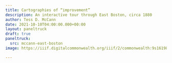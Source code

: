 ```yaml
---
title: Cartographies of “improvement”
description: An interactive tour through East Boston, circa 1880
author: Tess D. McCann
date: 2021-10-10T04:00:00.000+00:00
layout: paneltruck
draft: true
paneltruck:
  src: mccann-east-boston
image: https://iiif.digitalcommonwealth.org/iiif/2/commonwealth:9s1619812/1372,1097,1440,782/,1200/0/default.jpg

---
```

